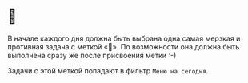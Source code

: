 # 🐸

В начале каждого дня должна быть выбрана одна самая мерзкая и противная задача с меткой «🐸». По возможности она должна быть выполнена сразу же после присвоения метки :-)

Задачи с этой меткой попадают в фильтр `Меню на сегодня`.
